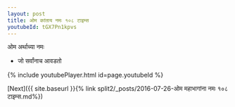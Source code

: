 ```yaml
---
layout: post
title: ओम कांताय नमः १०८ टाइम्स
youtubeId: tGX7Pn1kpvs
---
```

 
 
 ओम अर्थाच्या नमः  
 
 -  जो सर्वांनाच आवडतो 
 
  
 
  
 
 
 
 
 
 


{% include youtubePlayer.html id=page.youtubeId %}
 
[Next]({{ site.baseurl }}{% link  split2/_posts/2016-07-26-ओम महाभागांना नमः १०८ टाइम्स.md%})
 
